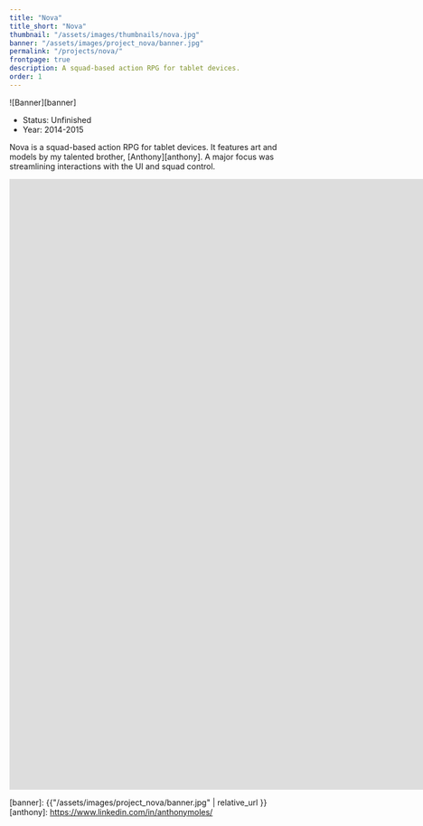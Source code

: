 ```yaml
---
title: "Nova"
title_short: "Nova"
thumbnail: "/assets/images/thumbnails/nova.jpg"
banner: "/assets/images/project_nova/banner.jpg"
permalink: "/projects/nova/"
frontpage: true
description: A squad-based action RPG for tablet devices.
order: 1
---
```


![Banner][banner]

- Status: Unfinished
- Year: 2014-2015

Nova is a squad-based action RPG for tablet devices. It features art and models by my talented brother, [Anthony][anthony]. A major focus was streamlining interactions with the UI and squad control.

<div class="responsive-container">
<iframe width="1920" height="1080" src="https://www.youtube.com/embed/xZELuhMO9es?vq=hd1080&amp;rel=0" frameborder="0" allowfullscreen></iframe>
</div>

[banner]: {{"/assets/images/project_nova/banner.jpg" | relative_url }}
[anthony]: https://www.linkedin.com/in/anthonymoles/